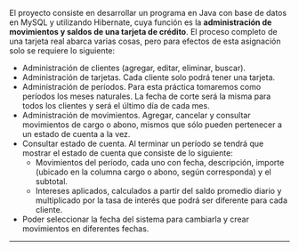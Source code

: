 El proyecto consiste en desarrollar un programa en Java con base de datos en MySQL y utilizando Hibernate, cuya función
es la **administración de movimientos y saldos de una tarjeta de crédito**. El proceso completo de una tarjeta real
abarca
varias cosas, pero para efectos de esta asignación solo se requiere lo siguiente:

- Administración de clientes (agregar, editar, eliminar, buscar).
- Administración de tarjetas. Cada cliente solo podrá tener una tarjeta.
- Administración de períodos. Para esta práctica tomaremos como períodos los meses naturales. La fecha de corte será la
  misma para todos los clientes y será el último día de cada mes.
- Administración de movimientos. Agregar, cancelar y consultar movimientos de cargo o abono, mismos que sólo pueden
  pertenecer a un estado de cuenta a la vez.
- Consultar estado de cuenta. Al terminar un período se tendrá que mostrar el estado de cuenta que consiste de lo
  siguiente:
    * Movimientos del período, cada uno con fecha, descripción, importe (ubicado en la columna cargo o abono, según
      corresponda) y el subtotal.
    * Intereses aplicados, calculados a partir del saldo promedio diario y multiplicado por la tasa de interés que podrá
      ser diferente para cada cliente.
- Poder seleccionar la fecha del sistema para cambiarla y crear movimientos en diferentes fechas.

---